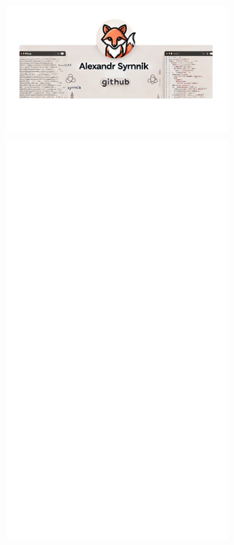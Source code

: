 ![Banner](./assets/banner.png)

[![Metrics](https://raw.githubusercontent.com/Syrnnik/Syrnnik/ci-generated-metrics/github-metrics.svg)](https://github.com/Syrnnik)
